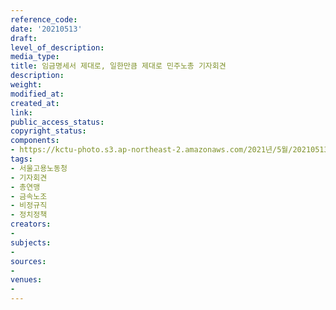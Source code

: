 ```yaml
---
reference_code: 
date: '20210513'
draft: 
level_of_description: 
media_type: 
title: 임금명세서 제대로, 일한만큼 제대로 민주노총 기자회견
description: 
weight: 
modified_at: 
created_at: 
link: 
public_access_status: 
copyright_status: 
components:
- https://kctu-photo.s3.ap-northeast-2.amazonaws.com/2021년/5월/20210513-임금명세서+제대로,+일한만큼+제대로+민주노총+기자회견_서울고용노동청_기자회견_총연맹_금속노조_비정규직_정치정책/_1DX0155.jpg
tags:
- 서울고용노동청
- 기자회견
- 총연맹
- 금속노조
- 비정규직
- 정치정책
creators:
- 
subjects:
- 
sources:
- 
venues:
- 
---
```


